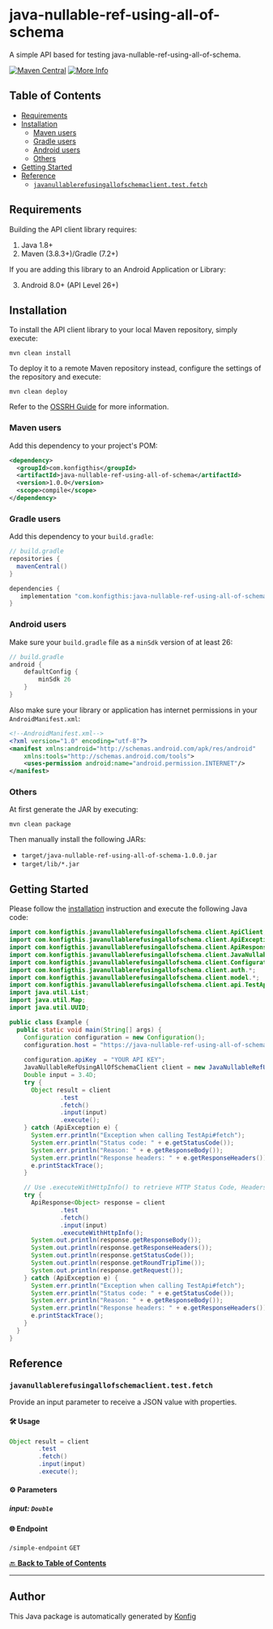 # java-nullable-ref-using-all-of-schema<a id="java-nullable-ref-using-all-of-schema"></a>

A simple API based for testing java-nullable-ref-using-all-of-schema.

[![Maven Central](https://img.shields.io/badge/Maven%20Central-v1.0.0-blue)](https://central.sonatype.com/artifact/com.konfigthis/java-nullable-ref-using-all-of-schema/1.0.0)
[![More Info](https://img.shields.io/badge/More%20Info-Click%20Here-orange)](http://example.com/support)

## Table of Contents<a id="table-of-contents"></a>

<!-- toc -->

- [Requirements](#requirements)
- [Installation](#installation)
  * [Maven users](#maven-users)
  * [Gradle users](#gradle-users)
  * [Android users](#android-users)
  * [Others](#others)
- [Getting Started](#getting-started)
- [Reference](#reference)
  * [`javanullablerefusingallofschemaclient.test.fetch`](#javanullablerefusingallofschemaclienttestfetch)

<!-- tocstop -->

## Requirements<a id="requirements"></a>

Building the API client library requires:

1. Java 1.8+
2. Maven (3.8.3+)/Gradle (7.2+)

If you are adding this library to an Android Application or Library:

3. Android 8.0+ (API Level 26+)

## Installation<a id="installation"></a>

To install the API client library to your local Maven repository, simply execute:

```shell
mvn clean install
```

To deploy it to a remote Maven repository instead, configure the settings of the repository and execute:

```shell
mvn clean deploy
```

Refer to the [OSSRH Guide](http://central.sonatype.org/pages/ossrh-guide.html) for more information.

### Maven users<a id="maven-users"></a>

Add this dependency to your project's POM:

```xml
<dependency>
  <groupId>com.konfigthis</groupId>
  <artifactId>java-nullable-ref-using-all-of-schema</artifactId>
  <version>1.0.0</version>
  <scope>compile</scope>
</dependency>
```

### Gradle users<a id="gradle-users"></a>

Add this dependency to your `build.gradle`:

```groovy
// build.gradle
repositories {
  mavenCentral()
}

dependencies {
   implementation "com.konfigthis:java-nullable-ref-using-all-of-schema:1.0.0"
}
```

### Android users<a id="android-users"></a>

Make sure your `build.gradle` file as a `minSdk` version of at least 26:
```groovy
// build.gradle
android {
    defaultConfig {
        minSdk 26
    }
}
```

Also make sure your library or application has internet permissions in your `AndroidManifest.xml`:

```xml
<!--AndroidManifest.xml-->
<?xml version="1.0" encoding="utf-8"?>
<manifest xmlns:android="http://schemas.android.com/apk/res/android"
    xmlns:tools="http://schemas.android.com/tools">
    <uses-permission android:name="android.permission.INTERNET"/>
</manifest>
```

### Others<a id="others"></a>

At first generate the JAR by executing:

```shell
mvn clean package
```

Then manually install the following JARs:

* `target/java-nullable-ref-using-all-of-schema-1.0.0.jar`
* `target/lib/*.jar`

## Getting Started<a id="getting-started"></a>

Please follow the [installation](#installation) instruction and execute the following Java code:

```java
import com.konfigthis.javanullablerefusingallofschema.client.ApiClient;
import com.konfigthis.javanullablerefusingallofschema.client.ApiException;
import com.konfigthis.javanullablerefusingallofschema.client.ApiResponse;
import com.konfigthis.javanullablerefusingallofschema.client.JavaNullableRefUsingAllOfSchemaClient;
import com.konfigthis.javanullablerefusingallofschema.client.Configuration;
import com.konfigthis.javanullablerefusingallofschema.client.auth.*;
import com.konfigthis.javanullablerefusingallofschema.client.model.*;
import com.konfigthis.javanullablerefusingallofschema.client.api.TestApi;
import java.util.List;
import java.util.Map;
import java.util.UUID;

public class Example {
  public static void main(String[] args) {
    Configuration configuration = new Configuration();
    configuration.host = "https://java-nullable-ref-using-all-of-schema.konfigthis.com";
    
    configuration.apiKey  = "YOUR API KEY";
    JavaNullableRefUsingAllOfSchemaClient client = new JavaNullableRefUsingAllOfSchemaClient(configuration);
    Double input = 3.4D;
    try {
      Object result = client
              .test
              .fetch()
              .input(input)
              .execute();
    } catch (ApiException e) {
      System.err.println("Exception when calling TestApi#fetch");
      System.err.println("Status code: " + e.getStatusCode());
      System.err.println("Reason: " + e.getResponseBody());
      System.err.println("Response headers: " + e.getResponseHeaders());
      e.printStackTrace();
    }

    // Use .executeWithHttpInfo() to retrieve HTTP Status Code, Headers and Request
    try {
      ApiResponse<Object> response = client
              .test
              .fetch()
              .input(input)
              .executeWithHttpInfo();
      System.out.println(response.getResponseBody());
      System.out.println(response.getResponseHeaders());
      System.out.println(response.getStatusCode());
      System.out.println(response.getRoundTripTime());
      System.out.println(response.getRequest());
    } catch (ApiException e) {
      System.err.println("Exception when calling TestApi#fetch");
      System.err.println("Status code: " + e.getStatusCode());
      System.err.println("Reason: " + e.getResponseBody());
      System.err.println("Response headers: " + e.getResponseHeaders());
      e.printStackTrace();
    }
  }
}

```
## Reference<a id="reference"></a>


### `javanullablerefusingallofschemaclient.test.fetch`<a id="javanullablerefusingallofschemaclienttestfetch"></a>

Provide an input parameter to receive a JSON value with properties.

#### 🛠️ Usage<a id="🛠️-usage"></a>

```java
Object result = client
        .test
        .fetch()
        .input(input)
        .execute();
```

#### ⚙️ Parameters<a id="⚙️-parameters"></a>

##### input: `Double`<a id="input-double"></a>

#### 🌐 Endpoint<a id="🌐-endpoint"></a>

`/simple-endpoint` `GET`

[🔙 **Back to Table of Contents**](#table-of-contents)

---


## Author<a id="author"></a>
This Java package is automatically generated by [Konfig](https://konfigthis.com)
